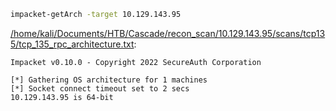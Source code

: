 ```bash
impacket-getArch -target 10.129.143.95
```

[/home/kali/Documents/HTB/Cascade/recon_scan/10.129.143.95/scans/tcp135/tcp_135_rpc_architecture.txt](file:///home/kali/Documents/HTB/Cascade/recon_scan/10.129.143.95/scans/tcp135/tcp_135_rpc_architecture.txt):

```
Impacket v0.10.0 - Copyright 2022 SecureAuth Corporation

[*] Gathering OS architecture for 1 machines
[*] Socket connect timeout set to 2 secs
10.129.143.95 is 64-bit


```
